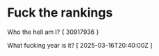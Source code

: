 # Fuck the rankings

Who the hell am I?
{ 30917936 }

What fucking year is it?
[ 2025-03-16T20:40:00Z ]
